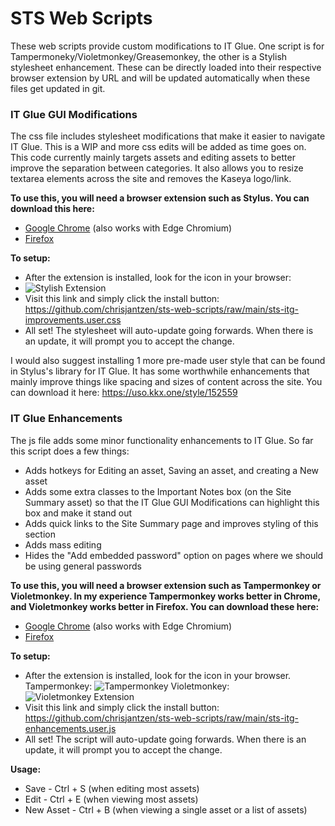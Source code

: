 # STS Web Scripts

These web scripts provide custom modifications to IT Glue. One script is for Tampermoneky/Violetmonkey/Greasemonkey, the other is a Stylish stylesheet enhancement. These can be directly loaded into their respective browser extension by URL and will be updated automatically when these files get updated in git.

### IT Glue GUI Modifications
The css file includes stylesheet modifications that make it easier to navigate IT Glue. This is a WIP and more css edits will be added as time goes on. This code currently mainly targets assets and editing assets to better improve the separation between categories. It also allows you to resize textarea elements across the site and removes the Kaseya logo/link. 

**To use this, you will need a browser extension such as Stylus. You can download this here:**
* [Google Chrome](https://chrome.google.com/webstore/detail/stylus/clngdbkpkpeebahjckkjfobafhncgmne) (also works with Edge Chromium)
* [Firefox](https://addons.mozilla.org/en-CA/firefox/addon/styl-us/)

**To setup:**
* After the extension is installed, look for the icon in your browser:
* 
    ![Stylish Extension](https://user-images.githubusercontent.com/22362786/127243459-3cdad356-f397-491f-bbfa-6d4edb4cb734.png)
* Visit this link and simply click the install button: https://github.com/chrisjantzen/sts-web-scripts/raw/main/sts-itg-improvements.user.css
* All set! The stylesheet will auto-update going forwards. When there is an update, it will prompt you to accept the change.

I would also suggest installing 1 more pre-made user style that can be found in Stylus's library for IT Glue. It has some worthwhile enhancements that mainly improve things like spacing and sizes of content across the site. You can download it here: https://uso.kkx.one/style/152559


### IT Glue Enhancements
The js file adds some minor functionality enhancements to IT Glue. So far this script does a few things:
* Adds hotkeys for Editing an asset, Saving an asset, and creating a New asset
* Adds some extra classes to the Important Notes box (on the Site Summary asset) so that the IT Glue GUI Modifications can highlight this box and make it stand out
* Adds quick links to the Site Summary page and improves styling of this section
* Adds mass editing
* Hides the "Add embedded password" option on pages where we should be using general passwords

**To use this, you will need a browser extension such as Tampermonkey or Violetmonkey. In my experience Tampermonkey works better in Chrome, and Violetmonkey works better in Firefox. You can download these here:**
* [Google Chrome](https://chrome.google.com/webstore/detail/tampermonkey/dhdgffkkebhmkfjojejmpbldmpobfkfo?hl=en) (also works with Edge Chromium)
* [Firefox](https://addons.mozilla.org/en-CA/firefox/addon/violentmonkey/)

**To setup:**
* After the extension is installed, look for the icon in your browser.
    Tampermonkey: ![Tampermonkey](https://user-images.githubusercontent.com/22362786/127243416-a5385b6e-430a-4071-b6d6-71e4092480c3.png)   Violetmonkey: ![Violetmonkey Extension](https://user-images.githubusercontent.com/22362786/127243369-8b5f4ea9-4ebc-493b-8aef-e88e4ad2e6d1.png)
* Visit this link and simply click the install button: https://github.com/chrisjantzen/sts-web-scripts/raw/main/sts-itg-enhancements.user.js
* All set! The script will auto-update going forwards. When there is an update, it will prompt you to accept the change.

**Usage:**
* Save - Ctrl + S  (when editing most assets)
* Edit - Ctrl + E  (when viewing most assets)
* New Asset - Ctrl + B  (when viewing a single asset or a list of assets)